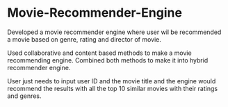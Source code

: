 # Movie-Recommender-Engine

Developed a movie recommender engine where user wil be recommended a movie based on genre, rating and director of movie.

Used collaborative and content based methods to make a movie recommending engine. 
Combined both methods to make it into hybrid recommender engine.

User just needs to input user ID and the movie title and the engine would recommend the results with all the top 10 similar movies with their ratings and genres.

